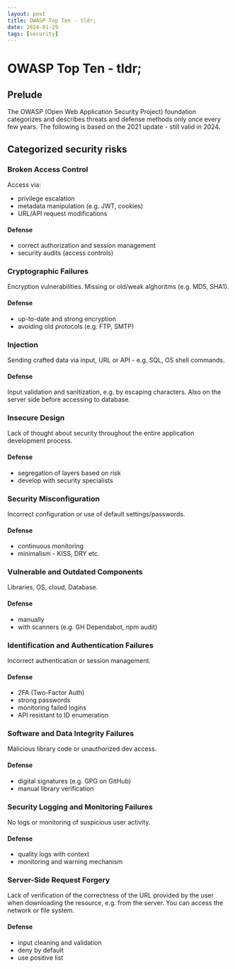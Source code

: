 ```yaml
---
layout: post
title: OWASP Top Ten - tldr;
date: 2024-01-29
tags: [security]
---
```


# OWASP Top Ten - tldr;

## Prelude

The OWASP (Open Web Application Security Project) foundation categorizes and describes threats and defense methods only once every few years. The following is based on the 2021 update - still valid in 2024.

## Categorized security risks

### Broken Access Control

Access via:

- privilege escalation
- metadata manipulation (e.g. JWT, cookies)
- URL/API request modifications

#### Defense

- correct authorization and session management
- security audits (access controls)

### Cryptographic Failures

Encryption vulnerabilities. Missing or old/weak alghoritms (e.g. MD5, SHA1).

#### Defense

- up-to-date and strong encryption
- avoiding old protocols (e.g. FTP, SMTP)

### Injection

Sending crafted data via input, URL or API - e.g. SQL, OS shell commands.

#### Defense

Input validation and sanitization, e.g. by escaping characters. Also on the server side before accessing to database.

### Insecure Design

Lack of thought about security throughout the entire application development process.

#### Defense

- segregation of layers based on risk
- develop with security specialists

### Security Misconfiguration

Incorrect configuration or use of default settings/passwords.

#### Defense

- continuous monitoring
- minimalism - KISS, DRY etc.

### Vulnerable and Outdated Components

Libraries, OS, cloud, Database.

#### Defense

- manually
- with scanners (e.g. GH Dependabot, npm audit)

### Identification and Authentication Failures

Incorrect authentication or session management.

#### Defense

- 2FA (Two-Factor Auth)
- strong passwords
- monitoring failed logins
- API resistant to ID enumeration

### Software and Data Integrity Failures

Malicious library code or unauthorized dev access.

#### Defense

- digital signatures (e.g. GPG on GitHub)
- manual library verification

### Security Logging and Monitoring Failures

No logs or monitoring of suspicious user activity.

#### Defense

- quality logs with context
- monitoring and warning mechanism

### Server-Side Request Forgery

Lack of verification of the correctness of the URL provided by the user when downloading the resource, e.g. from the server. You can access the network or file system.

#### Defense

- input cleaning and validation
- deny by default
- use positive list
